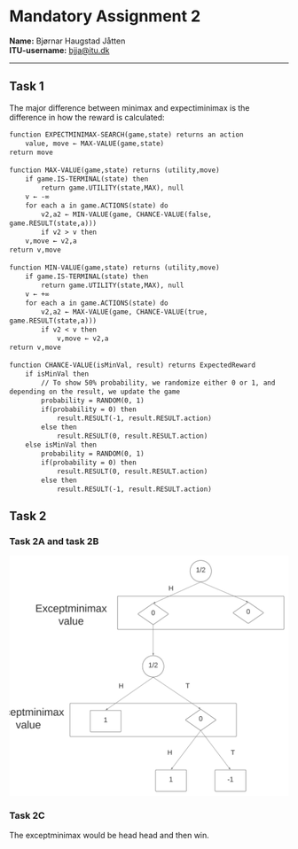 # Mandatory Assignment 2

**Name:** Bjørnar Haugstad Jåtten \
**ITU-username:** bjja@itu.dk

------------------

## Task 1

The major difference between minimax and expectiminimax is the difference in how the reward is calculated:

    function EXPECTMINIMAX-SEARCH(game,state) returns an action
        value, move ← MAX-VALUE(game,state)
    return move

    function MAX-VALUE(game,state) returns (utility,move)
        if game.IS-TERMINAL(state) then
            return game.UTILITY(state,MAX), null
        v ← -∞
        for each a in game.ACTIONS(state) do
            v2,a2 ← MIN-VALUE(game, CHANCE-VALUE(false, game.RESULT(state,a)))
            if v2 > v then
        v,move ← v2,a
    return v,move

    function MIN-VALUE(game,state) returns (utility,move)
        if game.IS-TERMINAL(state) then
            return game.UTILITY(state,MAX), null
        v ← +∞
        for each a in game.ACTIONS(state) do
            v2,a2 ← MAX-VALUE(game, CHANCE-VALUE(true, game.RESULT(state,a)))
            if v2 < v then
                v,move ← v2,a
    return v,move

    function CHANCE-VALUE(isMinVal, result) returns ExpectedReward
        if isMinVal then
            // To show 50% probability, we randomize either 0 or 1, and depending on the result, we update the game
            probability = RANDOM(0, 1)
            if(probability = 0) then
                result.RESULT(-1, result.RESULT.action)
            else then
                result.RESULT(0, result.RESULT.action)
        else isMinVal then
            probability = RANDOM(0, 1)
            if(probability = 0) then
                result.RESULT(0, result.RESULT.action)
            else then
                result.RESULT(-1, result.RESULT.action)

## Task 2

### Task 2A and task 2B

![The graph](images/mandassign22.png)

### Task 2C

The exceptminimax would be head head and then win.
